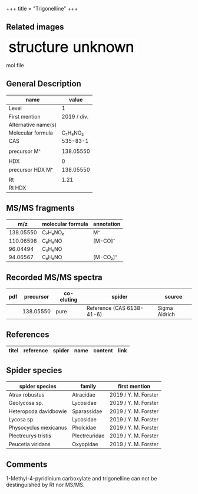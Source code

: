 +++
title = "Trigonelline"
+++

## Related images

![](/img/2.png)

mol file


## General Description

| name                | value       |
|---------------------|-------------|
| Level               | 1           |
| First mention       | 2019 / div. |
| Alternative name(s) |             |
| Molecular formula   | C₇H₈NO₂     |
| CAS                 | 535-83-1    |
|                     |             |
| precursor M⁺        | 138.05550   |
|                     |             |
| HDX                 | 0           |
| precursor HDX M⁺    | 138.05550   |
|                     |             |
| Rt                  | 1.21        |
| Rt HDX              |             |



## MS/MS fragments

| m/z       | molecular formula | annotation |
|-----------|-------------------|------------|
| 138.05550 | C₇H₈NO₂           | M⁺         |
| 110.06598 | C₆H₈NO            | [M-CO]⁺    |
| 96.04494  | C₅H₆NO            |            |
| 94.06567  | C₆H₈NO            | [M-CO₂]⁺   |

## Recorded MS/MS spectra

| pdf | precursor | co-eluting | spider                    | source        |
|-----|-----------|------------|---------------------------|---------------|
|     | 138.05550 | pure       | Reference (CAS 6138-41-6) | Sigma Aldrich |



## References

| titel  | reference | spider | name | content | link |
|--------|-----------|--------|------|---------|------|


## Spider species

| spider species        | family        | first mention        |
|-----------------------|---------------|----------------------|
| Atrax robustus        | Atracidae     | 2019 / Y. M. Forster |
| Geolycosa sp.         | Lycosidae     | 2019 / Y. M. Forster |
| Heteropoda davidbowie | Sparassidae   | 2019 / Y. M. Forster |
| Lycosa sp.            | Lycosidae     | 2019 / Y. M. Forster |
| Physocyclus mexicanus | Pholcidae     | 2019 / Y. M. Forster |
| Plectreurys tristis   | Plectreuridae | 2019 / Y. M. Forster |
| Peucetia viridans     | Oxyopidae     | 2019 / Y. M. Forster |

## Comments
1-Methyl-4-pyridinium carboxylate and trigonelline can not be destinguished by Rt nor MS/MS.